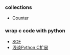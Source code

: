 ### collections
- Counter

### wrap c code with python
- [SOF](https://stackoverflow.com/questions/43387112/wrapping-c-code-with-python-manually/43387190)
- [浅谈Python C扩展](https://blog.csdn.net/fitzzhang/article/details/79212411)